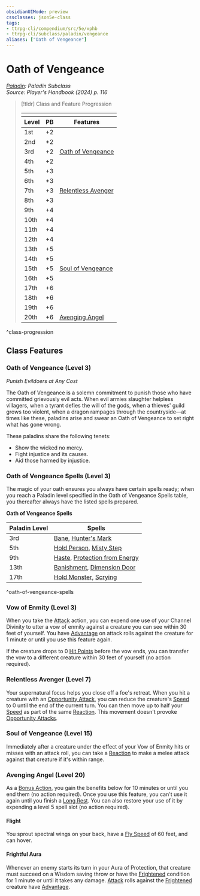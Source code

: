 ```yaml
---
obsidianUIMode: preview
cssclasses: json5e-class
tags:
- ttrpg-cli/compendium/src/5e/xphb
- ttrpg-cli/subclass/paladin/vengeance
aliases: ["Oath of Vengeance"]
---
```

# Oath of Vengeance
*[Paladin](./paladin-xphb.md): Paladin Subclass*  
*Source: Player's Handbook (2024) p. 116*  

> [!tldr] Class and Feature Progression
> 
> <table class="class-progression">
> <thead>
> <tr><th colspan='3'></th></tr>
> <tr class="class-progression"><th class"level">Level</th><th class"pb">PB</th><th class"feature">Features</th></tr>
> </thead><tbody>
> <tr class="class-progression"><td class"level">1st</td><td class"pb">+2</td><td class"feature"></td></tr>
> <tr class="class-progression"><td class"level">2nd</td><td class"pb">+2</td><td class"feature"></td></tr>
> <tr class="class-progression"><td class"level">3rd</td><td class"pb">+2</td><td class"feature"><a href='#Oath of Vengeance (Level 3)' class='internal-link'>Oath of Vengeance</a></td></tr>
> <tr class="class-progression"><td class"level">4th</td><td class"pb">+2</td><td class"feature"></td></tr>
> <tr class="class-progression"><td class"level">5th</td><td class"pb">+3</td><td class"feature"></td></tr>
> <tr class="class-progression"><td class"level">6th</td><td class"pb">+3</td><td class"feature"></td></tr>
> <tr class="class-progression"><td class"level">7th</td><td class"pb">+3</td><td class"feature"><a href='#Relentless Avenger (Level 7)' class='internal-link'>Relentless Avenger</a></td></tr>
> <tr class="class-progression"><td class"level">8th</td><td class"pb">+3</td><td class"feature"></td></tr>
> <tr class="class-progression"><td class"level">9th</td><td class"pb">+4</td><td class"feature"></td></tr>
> <tr class="class-progression"><td class"level">10th</td><td class"pb">+4</td><td class"feature"></td></tr>
> <tr class="class-progression"><td class"level">11th</td><td class"pb">+4</td><td class"feature"></td></tr>
> <tr class="class-progression"><td class"level">12th</td><td class"pb">+4</td><td class"feature"></td></tr>
> <tr class="class-progression"><td class"level">13th</td><td class"pb">+5</td><td class"feature"></td></tr>
> <tr class="class-progression"><td class"level">14th</td><td class"pb">+5</td><td class"feature"></td></tr>
> <tr class="class-progression"><td class"level">15th</td><td class"pb">+5</td><td class"feature"><a href='#Soul of Vengeance (Level 15)' class='internal-link'>Soul of Vengeance</a></td></tr>
> <tr class="class-progression"><td class"level">16th</td><td class"pb">+5</td><td class"feature"></td></tr>
> <tr class="class-progression"><td class"level">17th</td><td class"pb">+6</td><td class"feature"></td></tr>
> <tr class="class-progression"><td class"level">18th</td><td class"pb">+6</td><td class"feature"></td></tr>
> <tr class="class-progression"><td class"level">19th</td><td class"pb">+6</td><td class"feature"></td></tr>
> <tr class="class-progression"><td class"level">20th</td><td class"pb">+6</td><td class"feature"><a href='#Avenging Angel (Level 20)' class='internal-link'>Avenging Angel</a></td></tr>
> </tbody></table>

^class-progression


## Class Features

### Oath of Vengeance (Level 3)

*Punish Evildoers at Any Cost*

The Oath of Vengeance is a solemn commitment to punish those who have committed grievously evil acts. When evil armies slaughter helpless villagers, when a tyrant defies the will of the gods, when a thieves' guild grows too violent, when a dragon rampages through the countryside—at times like these, paladins arise and swear an Oath of Vengeance to set right what has gone wrong.

These paladins share the following tenets:

- Show the wicked no mercy.  
- Fight injustice and its causes.  
- Aid those harmed by injustice.  

### Oath of Vengeance Spells (Level 3)

The magic of your oath ensures you always have certain spells ready; when you reach a Paladin level specified in the Oath of Vengeance Spells table, you thereafter always have the listed spells prepared.

**Oath of Vengeance Spells**

| Paladin Level | Spells |
|---------------|--------|
| 3rd | [Bane](2-Mechanics/CLI/spells/bane-xphb.md), [Hunter's Mark](2-Mechanics/CLI/spells/hunters-mark-xphb.md) |
| 5th | [Hold Person](2-Mechanics/CLI/spells/hold-person-xphb.md), [Misty Step](2-Mechanics/CLI/spells/misty-step-xphb.md) |
| 9th | [Haste](2-Mechanics/CLI/spells/haste-xphb.md), [Protection from Energy](2-Mechanics/CLI/spells/protection-from-energy-xphb.md) |
| 13th | [Banishment](2-Mechanics/CLI/spells/banishment-xphb.md), [Dimension Door](2-Mechanics/CLI/spells/dimension-door-xphb.md) |
| 17th | [Hold Monster](2-Mechanics/CLI/spells/hold-monster-xphb.md), [Scrying](2-Mechanics/CLI/spells/scrying-xphb.md) |
^oath-of-vengeance-spells

### Vow of Enmity (Level 3)

When you take the [Attack](2-Mechanics/CLI/rules/actions.md#Attack) action, you can expend one use of your Channel Divinity to utter a vow of enmity against a creature you can see within 30 feet of yourself. You have [Advantage](2-Mechanics/CLI/rules/variant-rules/advantage-xphb.md) on attack rolls against the creature for 1 minute or until you use this feature again.

If the creature drops to 0 [Hit Points](2-Mechanics/CLI/rules/variant-rules/hit-points-xphb.md) before the vow ends, you can transfer the vow to a different creature within 30 feet of yourself (no action required).

### Relentless Avenger (Level 7)

Your supernatural focus helps you close off a foe's retreat. When you hit a creature with an [Opportunity Attack](2-Mechanics/CLI/rules/actions.md#Opportunity%20Attack), you can reduce the creature's [Speed](2-Mechanics/CLI/rules/variant-rules/speed-xphb.md) to 0 until the end of the current turn. You can then move up to half your [Speed](2-Mechanics/CLI/rules/variant-rules/speed-xphb.md) as part of the same [Reaction](2-Mechanics/CLI/rules/variant-rules/reaction-xphb.md). This movement doesn't provoke [Opportunity Attacks](2-Mechanics/CLI/rules/actions.md#Opportunity%20Attack).

### Soul of Vengeance (Level 15)

Immediately after a creature under the effect of your Vow of Enmity hits or misses with an attack roll, you can take a [Reaction](2-Mechanics/CLI/rules/variant-rules/reaction-xphb.md) to make a melee attack against that creature if it's within range.

### Avenging Angel (Level 20)

As a [Bonus Action](2-Mechanics/CLI/rules/variant-rules/bonus-action-xphb.md), you gain the benefits below for 10 minutes or until you end them (no action required). Once you use this feature, you can't use it again until you finish a [Long Rest](2-Mechanics/CLI/rules/variant-rules/long-rest-xphb.md). You can also restore your use of it by expending a level 5 spell slot (no action required).

#### Flight

You sprout spectral wings on your back, have a [Fly Speed](2-Mechanics/CLI/rules/variant-rules/fly-speed-xphb.md) of 60 feet, and can hover.

#### Frightful Aura

Whenever an enemy starts its turn in your Aura of Protection, that creature must succeed on a Wisdom saving throw or have the [Frightened](2-Mechanics/CLI/rules/conditions.md#Frightened) condition for 1 minute or until it takes any damage. [Attack](2-Mechanics/CLI/rules/actions.md#Attack) rolls against the [Frightened](2-Mechanics/CLI/rules/conditions.md#Frightened) creature have [Advantage](2-Mechanics/CLI/rules/variant-rules/advantage-xphb.md).